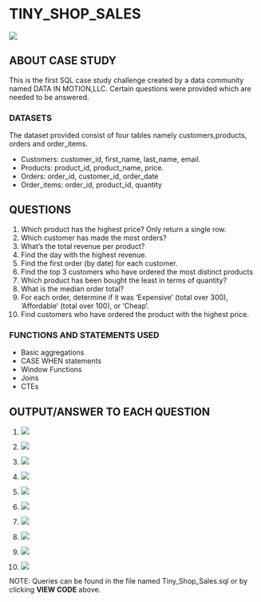 # TINY_SHOP_SALES

![](Tiny-Shop-Sales-600x600.png)

## ABOUT CASE STUDY
This is the first SQL case study challenge created by a data community named DATA IN MOTION,LLC. 
Certain questions were provided which are needed to be answered.

### DATASETS
The dataset provided consist of four tables namely customers,products, orders and order_items.
- Customers: customer_id, first_name, last_name, email.
- Products: product_id, product_name, price.
- Orders: order_id, customer_id, order_date
- Order_items: order_id, product_id, quantity

## QUESTIONS
1. Which product has the highest price? Only return a single row.
2. Which customer has made the most orders?
3. What’s the total revenue per product?
4. Find the day with the highest revenue.
5. Find the first order (by date) for each customer.
6. Find the top 3 customers who have ordered the most distinct products
7. Which product has been bought the least in terms of quantity?
8. What is the median order total?
9. For each order, determine if it was ‘Expensive’ (total over 300),      ‘Affordable’ (total over 100), or ‘Cheap’.
10. Find customers who have ordered the product with the highest price.

### FUNCTIONS AND STATEMENTS USED
- Basic aggregations
- CASE WHEN statements
- Window Functions
- Joins
- CTEs

## OUTPUT/ANSWER TO EACH QUESTION
1. ![](Output_One.png)

2. ![](Output_Two.png)

3. ![](Output_Three.png)

4. ![](Output_Four.png)

5. ![](Output_Five.png)

6. ![](Output_Six.png)

7. ![](Output_Seven.png)

8. ![](Output_Eight.png)

9. ![](Output_Nine.png)

10. ![](Output_Ten.png)


NOTE: Queries can be found in the file named Tiny_Shop_Sales.sql or by clicking **VIEW CODE** above. 


